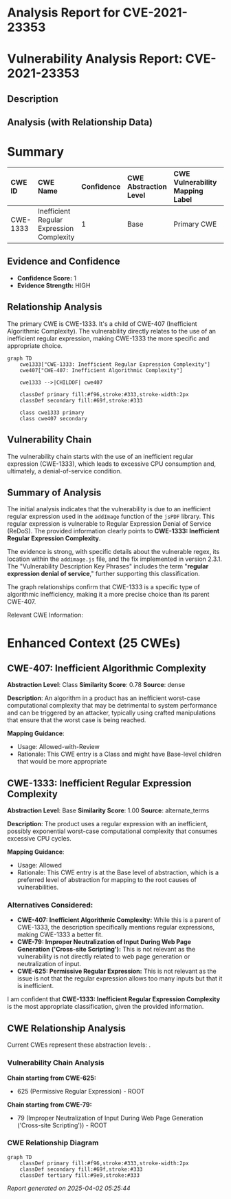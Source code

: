 # Analysis Report for CVE-2021-23353

# Vulnerability Analysis Report: CVE-2021-23353

## Description



## Analysis (with Relationship Data)

# Summary
| CWE ID    | CWE Name                                                                         | Confidence | CWE Abstraction Level | CWE Vulnerability Mapping Label | CWE-Vulnerability Mapping Notes |
| :-------- | :------------------------------------------------------------------------------- | :--------- | :-------------------- | :------------------------------ | :------------------------------ |
| CWE-1333  | Inefficient Regular Expression Complexity                                        | 1          | Base                  | Primary CWE                     | Allowed                       |

## Evidence and Confidence

*   **Confidence Score:** 1
*   **Evidence Strength:** HIGH

## Relationship Analysis
The primary CWE is CWE-1333. It's a child of CWE-407 (Inefficient Algorithmic Complexity). The vulnerability directly relates to the use of an inefficient regular expression, making CWE-1333 the more specific and appropriate choice.

```mermaid
graph TD
    cwe1333["CWE-1333: Inefficient Regular Expression Complexity"]
    cwe407["CWE-407: Inefficient Algorithmic Complexity"]
    
    cwe1333 -->|CHILDOF| cwe407
    
    classDef primary fill:#f96,stroke:#333,stroke-width:2px
    classDef secondary fill:#69f,stroke:#333
    
    class cwe1333 primary
    class cwe407 secondary
```

## Vulnerability Chain
The vulnerability chain starts with the use of an inefficient regular expression (CWE-1333), which leads to excessive CPU consumption and, ultimately, a denial-of-service condition.

## Summary of Analysis
The initial analysis indicates that the vulnerability is due to an inefficient regular expression used in the `addImage` function of the `jsPDF` library. This regular expression is vulnerable to Regular Expression Denial of Service (ReDoS). The provided information clearly points to **CWE-1333: Inefficient Regular Expression Complexity**.

The evidence is strong, with specific details about the vulnerable regex, its location within the `addimage.js` file, and the fix implemented in version 2.3.1. The "Vulnerability Description Key Phrases" includes the term "**regular expression denial of service**," further supporting this classification.

The graph relationships confirm that CWE-1333 is a specific type of algorithmic inefficiency, making it a more precise choice than its parent CWE-407.

Relevant CWE Information:

# Enhanced Context (25 CWEs)

## CWE-407: Inefficient Algorithmic Complexity
**Abstraction Level**: Class
**Similarity Score**: 0.78
**Source**: dense

**Description**:
An algorithm in a product has an inefficient worst-case computational complexity that may be detrimental to system performance and can be triggered by an attacker, typically using crafted manipulations that ensure that the worst case is being reached.

**Mapping Guidance**:
- Usage: Allowed-with-Review
- Rationale: This CWE entry is a Class and might have Base-level children that would be more appropriate

## CWE-1333: Inefficient Regular Expression Complexity
**Abstraction Level**: Base
**Similarity Score**: 1.00
**Source**: alternate_terms

**Description**:
The product uses a regular expression with an inefficient, possibly exponential worst-case computational complexity that consumes excessive CPU cycles.

**Mapping Guidance**:
- Usage: Allowed
- Rationale: This CWE entry is at the Base level of abstraction, which is a preferred level of abstraction for mapping to the root causes of vulnerabilities.

### Alternatives Considered:

*   **CWE-407: Inefficient Algorithmic Complexity:** While this is a parent of CWE-1333, the description specifically mentions regular expressions, making CWE-1333 a better fit.
*   **CWE-79: Improper Neutralization of Input During Web Page Generation ('Cross-site Scripting'):** This is not relevant as the vulnerability is not directly related to web page generation or neutralization of input.
*   **CWE-625: Permissive Regular Expression:** This is not relevant as the issue is not that the regular expression allows too many inputs but that it is inefficient.

I am confident that **CWE-1333: Inefficient Regular Expression Complexity** is the most appropriate classification, given the provided information.


## CWE Relationship Analysis

Current CWEs represent these abstraction levels: .


### Vulnerability Chain Analysis

**Chain starting from CWE-625:**
- 625 (Permissive Regular Expression) - ROOT


**Chain starting from CWE-79:**
- 79 (Improper Neutralization of Input During Web Page Generation ('Cross-site Scripting')) - ROOT



### CWE Relationship Diagram

```mermaid
graph TD
    classDef primary fill:#f96,stroke:#333,stroke-width:2px
    classDef secondary fill:#69f,stroke:#333
    classDef tertiary fill:#9e9,stroke:#333
```



*Report generated on 2025-04-02 05:25:44*
